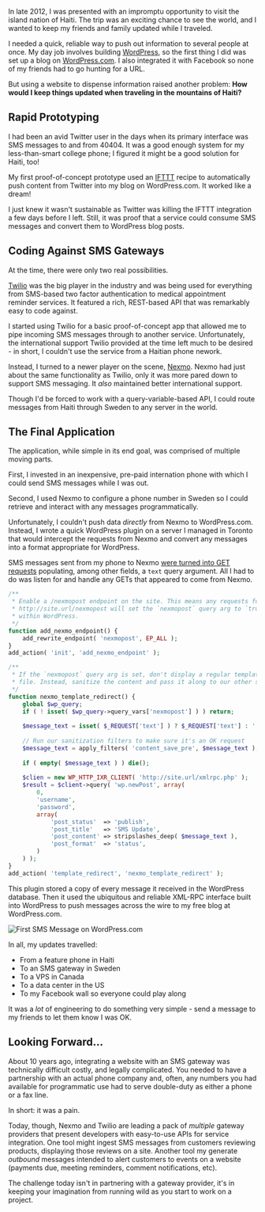 In late 2012, I was presented with an impromptu opportunity to visit the island nation of Haiti. The trip was an exciting chance to see the world, and I wanted to keep my friends and family updated while I traveled.

I needed a quick, reliable way to push out information to several people at once. My day job involves building [WordPress](http://wordpress.org), so the first thing I did was set up a blog on [WordPress.com](http://wordpress.com). I also integrated it with Facebook so none of my friends had to go hunting for a URL.

But using a website to dispense information raised another problem: **How would I keep things updated when traveling in the mountains of Haiti?**

## Rapid Prototyping

I had been an avid Twitter user in the days when its primary interface was SMS messages to and from 40404. It was a good enough system for my less-than-smart college phone; I figured it might be a good solution for Haiti, too!

My first proof-of-concept prototype used an [IFTTT](https://ifttt.com/) recipe to automatically push content from Twitter into my blog on WordPress.com. It worked like a dream!

I just knew it wasn't sustainable as Twitter was killing the IFTTT integration a few days before I left. Still, it was proof that a service could consume SMS messages and convert them to WordPress blog posts.

## Coding Against SMS Gateways

At the time, there were only two real possibilities. 

[Twilio](https://www.twilio.com/) was the big player in the industry and was being used for everything from SMS-based two factor authentication to medical appointment reminder services. It featured a rich, REST-based API that was remarkably easy to code against.

I started using Twilio for a basic proof-of-concept app that allowed me to pipe incoming SMS messages through to another service. Unfortunately, the international support Twilio provided at the time left much to be desired - in short, I couldn't use the service from a Haitian phone nework.

Instead, I turned to a newer player on the scene, [Nexmo](https://www.nexmo.com/). Nexmo had just about the same functionality as Twilio, only it was more pared down to support SMS messaging. It _also_ maintained better international support.

Though I'd be forced to work with a query-variable-based API, I could route messages from Haiti through Sweden to any server in the world.

## The Final Application

The application, while simple in its end goal, was comprised of multiple moving parts.

First, I invested in an inexpensive, pre-paid internation phone with which I could send SMS messages while I was out. 

Second, I used Nexmo to configure a phone number in Sweden so I could retrieve and interact with any messages programmatically.

Unfortunately, I couldn't push data _directly_ from Nexmo to WordPress.com. Instead, I wrote a quick WordPress plugin on a server I managed in Toronto that would intercept the requests from Nexmo and convert any messages into a format appropriate for WordPress.

SMS messages sent from my phone to Nexmo [were turned into GET requests](https://docs.nexmo.com/index.php/sms-api/handle-inbound-message) populating, among other fields, a `text` query argument. All I had to do was listen for and handle any GETs that appeared to come from Nexmo.

```php
/**
 * Enable a /nexmopost endpoint on the site. This means any requests for
 * http://site.url/nexmopost will set the `nexmopost` query arg to `true`
 * within WordPress.
 */
function add_nexmo_endpoint() {
	add_rewrite_endpoint( 'nexmopost', EP_ALL );
}
add_action( 'init', 'add_nexmo_endpoint' );

/**
 * If the `nexmopost` query arg is set, don't display a regular template
 * file. Instead, sanitize the content and pass it along to our other site.
 */
function nexmo_template_redirect() {
    global $wp_query;
    if ( ! isset( $wp_query->query_vars['nexmopost'] ) ) return;
    
    $message_text = isset( $_REQUEST['text'] ) ? $_REQUEST['text'] : '';
    
    // Run our sanitization filters to make sure it's an OK request
	$message_text = apply_filters( 'content_save_pre', $message_text );
	
	if ( empty( $message_text ) ) die();
	
	$clien = new WP_HTTP_IXR_CLIENT( 'http://site.url/xmlrpc.php' );
	$result = $client->query( 'wp.newPost', array(
	    0,
	    'username',
	    'password',
	    array(
	        'post_status'  => 'publish',
	        'post_title'   => 'SMS Update',
	        'post_content' => stripslashes_deep( $message_text ),
	        'post_format'  => 'status',
	    )
	) );
}
add_action( 'template_redirect', 'nexmo_template_redirect' );
```

This plugin stored a copy of every message it received in the WordPress database. Then it used the ubiquitous and reliable XML-RPC interface built into WordPress to push messages across the wire to my free blog at WordPress.com.

![First SMS Message on WordPress.com](https://s3-us-west-2.amazonaws.com/6675d06c-ea96-49d2-8788-c5bc5129fb4a/first_message.png)

In all, my updates travelled:
- From a feature phone in Haiti
- To an SMS gateway in Sweden
- To a VPS in Canada
- To a data center in the US
- To my Facebook wall so everyone could play along

It was a _lot_ of engineering to do something very simple - send a message to my friends to let them know I was OK.

## Looking Forward...

About 10 years ago, integrating a website with an SMS gateway was technically difficult costly, and legally complicated. You needed to have a partnership with an actual phone company and, often, any numbers you had available for programmatic use had to serve double-duty as either a phone or a fax line.

In short: it was a pain.

Today, though, Nexmo and Twilio are leading a pack of _multiple_ gateway providers that present developers with easy-to-use APIs for service integration. One tool might ingest SMS messages from customers reviewing products, displaying those reviews on a site. Another tool my generate _outbound_ messages intended to alert customers to events on a website (payments due, meeting reminders, comment notifications, etc).

The challenge today isn't in partnering with a gateway provider, it's in keeping your imagination from running wild as you start to work on a project.
